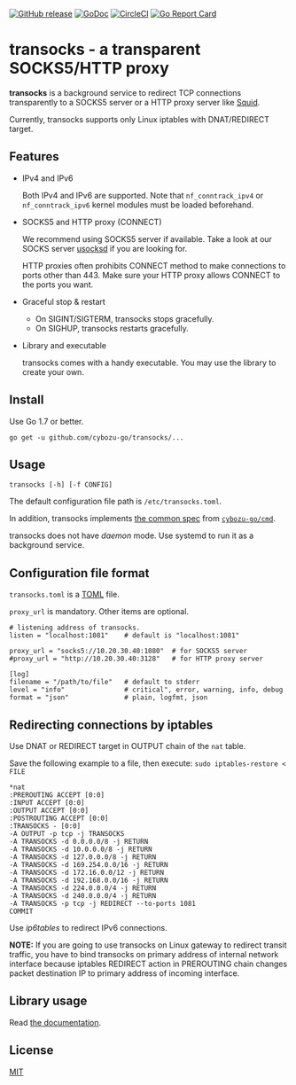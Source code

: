 [![GitHub release](https://img.shields.io/github/release/cybozu-go/transocks.svg?maxAge=60)][releases]
[![GoDoc](https://godoc.org/github.com/cybozu-go/transocks?status.svg)][godoc]
[![CircleCI](https://circleci.com/gh/cybozu-go/coil.svg?style=svg)](https://circleci.com/gh/cybozu-go/transocks)
[![Go Report Card](https://goreportcard.com/badge/github.com/cybozu-go/transocks)](https://goreportcard.com/report/github.com/cybozu-go/transocks)

transocks - a transparent SOCKS5/HTTP proxy
===========================================

**transocks** is a background service to redirect TCP connections
transparently to a SOCKS5 server or a HTTP proxy server like [Squid][].

Currently, transocks supports only Linux iptables with DNAT/REDIRECT target.

Features
--------

* IPv4 and IPv6

    Both IPv4 and IPv6 are supported.
    Note that `nf_conntrack_ipv4` or `nf_conntrack_ipv6` kernel modules
    must be loaded beforehand.

* SOCKS5 and HTTP proxy (CONNECT)

    We recommend using SOCKS5 server if available.
    Take a look at our SOCKS server [usocksd][] if you are looking for.

    HTTP proxies often prohibits CONNECT method to make connections
    to ports other than 443.  Make sure your HTTP proxy allows CONNECT
    to the ports you want.

* Graceful stop & restart

    * On SIGINT/SIGTERM, transocks stops gracefully.
    * On SIGHUP, transocks restarts gracefully.

* Library and executable

    transocks comes with a handy executable.
    You may use the library to create your own.

Install
-------

Use Go 1.7 or better.

```
go get -u github.com/cybozu-go/transocks/...
```

Usage
-----

`transocks [-h] [-f CONFIG]`

The default configuration file path is `/etc/transocks.toml`.

In addition, transocks implements [the common spec](https://github.com/cybozu-go/cmd#specifications) from [`cybozu-go/cmd`](https://github.com/cybozu-go/cmd).

transocks does not have *daemon* mode.  Use systemd to run it
as a background service.

Configuration file format
-------------------------

`transocks.toml` is a [TOML][] file.

`proxy_url` is mandatory.  Other items are optional.

```
# listening address of transocks.
listen = "localhost:1081"    # default is "localhost:1081"

proxy_url = "socks5://10.20.30.40:1080"  # for SOCKS5 server
#proxy_url = "http://10.20.30.40:3128"   # for HTTP proxy server

[log]
filename = "/path/to/file"   # default to stderr
level = "info"               # critical", error, warning, info, debug
format = "json"              # plain, logfmt, json
```

Redirecting connections by iptables
-----------------------------------

Use DNAT or REDIRECT target in OUTPUT chain of the `nat` table.

Save the following example to a file, then execute:
`sudo iptables-restore < FILE`

```
*nat
:PREROUTING ACCEPT [0:0]
:INPUT ACCEPT [0:0]
:OUTPUT ACCEPT [0:0]
:POSTROUTING ACCEPT [0:0]
:TRANSOCKS - [0:0]
-A OUTPUT -p tcp -j TRANSOCKS
-A TRANSOCKS -d 0.0.0.0/8 -j RETURN
-A TRANSOCKS -d 10.0.0.0/8 -j RETURN
-A TRANSOCKS -d 127.0.0.0/8 -j RETURN
-A TRANSOCKS -d 169.254.0.0/16 -j RETURN
-A TRANSOCKS -d 172.16.0.0/12 -j RETURN
-A TRANSOCKS -d 192.168.0.0/16 -j RETURN
-A TRANSOCKS -d 224.0.0.0/4 -j RETURN
-A TRANSOCKS -d 240.0.0.0/4 -j RETURN
-A TRANSOCKS -p tcp -j REDIRECT --to-ports 1081
COMMIT
```

Use *ip6tables* to redirect IPv6 connections.

**NOTE:** If you are going to use transocks on Linux gateway to redirect transit traffic, you have to bind transocks on primary address of internal network interface because iptables REDIRECT action in PREROUTING chain changes packet destination IP to primary address of incoming interface.

Library usage
-------------

Read [the documentation][godoc].

License
-------

[MIT](https://opensource.org/licenses/MIT)

[releases]: https://github.com/cybozu-go/transocks/releases
[godoc]: https://godoc.org/github.com/cybozu-go/transocks
[Squid]: http://www.squid-cache.org/
[usocksd]: https://github.com/cybozu-go/usocksd
[TOML]: https://github.com/toml-lang/toml
